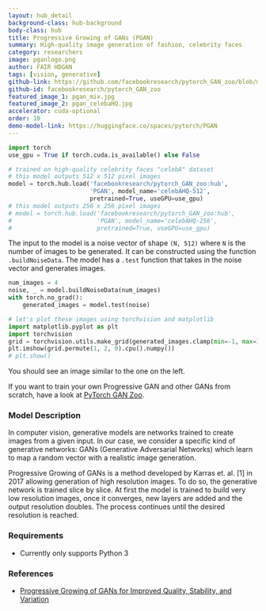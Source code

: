 ```yaml
---
layout: hub_detail
background-class: hub-background
body-class: hub
title: Progressive Growing of GANs (PGAN)
summary: High-quality image generation of fashion, celebrity faces
category: researchers
image: pganlogo.png
author: FAIR HDGAN
tags: [vision, generative]
github-link: https://github.com/facebookresearch/pytorch_GAN_zoo/blob/master/models/progressive_gan.py
github-id: facebookresearch/pytorch_GAN_zoo
featured_image_1: pgan_mix.jpg
featured_image_2: pgan_celebaHQ.jpg
accelerator: cuda-optional
order: 10
demo-model-link: https://huggingface.co/spaces/pytorch/PGAN
---
```



```python
import torch
use_gpu = True if torch.cuda.is_available() else False

# trained on high-quality celebrity faces "celebA" dataset
# this model outputs 512 x 512 pixel images
model = torch.hub.load('facebookresearch/pytorch_GAN_zoo:hub',
                       'PGAN', model_name='celebAHQ-512',
                       pretrained=True, useGPU=use_gpu)
# this model outputs 256 x 256 pixel images
# model = torch.hub.load('facebookresearch/pytorch_GAN_zoo:hub',
#                        'PGAN', model_name='celebAHQ-256',
#                        pretrained=True, useGPU=use_gpu)
```

The input to the model is a noise vector of shape `(N, 512)` where `N` is the number of images to be generated.
It can be constructed using the function `.buildNoiseData`.
The model has a `.test` function that takes in the noise vector and generates images.

```python
num_images = 4
noise, _ = model.buildNoiseData(num_images)
with torch.no_grad():
    generated_images = model.test(noise)

# let's plot these images using torchvision and matplotlib
import matplotlib.pyplot as plt
import torchvision
grid = torchvision.utils.make_grid(generated_images.clamp(min=-1, max=1), scale_each=True, normalize=True)
plt.imshow(grid.permute(1, 2, 0).cpu().numpy())
# plt.show()
```

You should see an image similar to the one on the left.

If you want to train your own Progressive GAN and other GANs from scratch, have a look at [PyTorch GAN Zoo](https://github.com/facebookresearch/pytorch_GAN_zoo).

### Model Description

In computer vision, generative models are networks trained to create images from a given input. In our case, we consider a specific kind of generative networks: GANs (Generative Adversarial Networks) which learn to map a random vector with a realistic image generation.

Progressive Growing of GANs is a method developed by Karras et. al. [1] in 2017 allowing generation of high resolution images. To do so, the generative network is trained slice by slice. At first the model is trained to build very low resolution images, once it converges, new layers are added and the output resolution doubles. The process continues until the desired resolution is reached.

### Requirements

- Currently only supports Python 3

### References

- [Progressive Growing of GANs for Improved Quality, Stability, and Variation](https://arxiv.org/abs/1710.10196)
